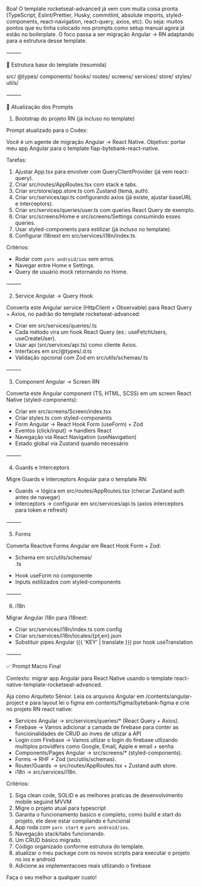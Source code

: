 Boa! O template rocketseat-advanced já vem com muita coisa pronta (TypeScript, Eslint/Prettier, Husky, commitlint, absolute imports, styled-components, react-navigation, react-query, axios, etc).
Ou seja: muitos pontos que eu tinha colocado nos prompts como setup manual agora já estão no boilerplate.
O foco passa a ser migração Angular → RN adaptando para a estrutura desse template.

⸻

📂 Estrutura base do template (resumida)

src/
  @types/
  components/
  hooks/
  routes/
  screens/
  services/
  store/
  styles/
  utils/


⸻

🔑 Atualização dos Prompts

1. Bootstrap do projeto RN (já incluso no template)

Prompt atualizado para o Codex:

Você é um agente de migração Angular → React Native.
Objetivo: portar meu app Angular para o template fiap-bytebank-react-native.

Tarefas:
1) Ajustar App.tsx para envolver com QueryClientProvider (já vem react-query).
2) Criar src/routes/AppRoutes.tsx com stack e tabs.
3) Criar src/store/app.store.ts com Zustand (tema, auth).
4) Criar src/services/api.ts configurando axios (já existe, ajustar baseURL e interceptors).
5) Criar src/services/queries/user.ts com queries React Query de exemplo.
6) Criar src/screens/Home e src/screens/Settings consumindo esses queries.
7) Usar styled-components para estilizar (já incluso no template).
8) Configurar i18next em src/services/i18n/index.ts.

Critérios:
- Rodar com `yarn android/ios` sem erros.
- Navegar entre Home e Settings.
- Query de usuário mock retornando no Home.


⸻

2. Service Angular → Query Hook

Converta este Angular service (HttpClient + Observable) para React Query + Axios, no padrão do template rocketseat-advanced:
- Criar em src/services/queries/<entity>.ts
- Cada método vira um hook React Query (ex.: useFetchUsers, useCreateUser).
- Usar api (src/services/api.ts) como cliente Axios.
- Interfaces em src/@types/<entity>.d.ts
- Validação opcional com Zod em src/utils/schemas/<entity>.ts


⸻

3. Component Angular → Screen RN

Converta este Angular component (TS, HTML, SCSS) em um screen React Native (styled-components):
- Criar em src/screens/<Name>Screen/index.tsx
- Criar styles.ts com styled-components
- Form Angular → React Hook Form (useForm) + Zod
- Eventos (click/input) → handlers React
- Navegação via React Navigation (useNavigation)
- Estado global via Zustand quando necessário


⸻

4. Guards e Interceptors

Migre Guards e Interceptors Angular para o template RN:
- Guards → lógica em src/routes/AppRoutes.tsx (checar Zustand auth antes de navegar)
- Interceptors → configurar em src/services/api.ts (axios interceptors para token e refresh)


⸻

5. Forms

Converta Reactive Forms Angular em React Hook Form + Zod:
- Schema em src/utils/schemas/<form>.ts
- Hook useForm no componente
- Inputs estilizados com styled-components


⸻

6. i18n

Migrar Angular i18n para i18next:
- Criar src/services/i18n/index.ts com config
- Criar src/services/i18n/locales/{pt,en}.json
- Substituir pipes Angular ({{ 'KEY' | translate }}) por hook useTranslation


⸻

✅ Prompt Macro Final

Contexto: migrar app Angular para React Native usando o template react-native-template-rocketseat-advanced.

Aja como Arquiteto Sênior.
Leia os arquivos Angular em /contents/angular-project e para layout lei o figma em contents/figma/bytebank-figma e crie no projeto RN react native:

- Services Angular → src/services/queries/* (React Query + Axios).
- Firebase -> Vamos adicionar a camada de firebase para conter as funcioinalidades de CRUD ao inves de utlizar a API
- Login com Firebase -> Vamos utlizar o login do firebase utlizando multiplos providfers como Google, Email, Apple e email + senha
- Components/Pages Angular → src/screens/* (styled-components).
- Forms → RHF + Zod (src/utils/schemas).
- Router/Guards → src/routes/AppRoutes.tsx + Zustand auth store.
- i18n → src/services/i18n.

Critérios:
1) Siga clean code, SOLID e as melhores praticas de desenvolvimento mobile seguind MVVM
2)  Migre o projeto atual para typescript
3)  Garanta o funcionamento basico e completo, como build e start do projeto, ele deve estar compilando e funcional
4) App roda com `yarn start` e `yarn android/ios`.
5) Navegação stack/tabs funcionando.
6) Um CRUD básico migrado.
7) Código organizado conforme estrutura do template.
8) atualizar o meu package com os novos scripts para executar o projeto no ios e android
9)  Adicione as implementacoes reais utlizando o firebase


Faça o seu melhor a qualquer custo!
